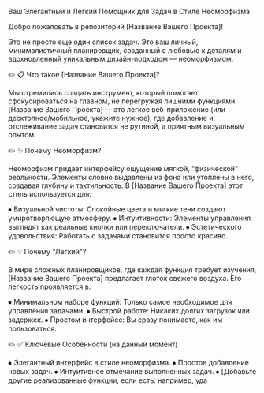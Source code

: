 Ваш Элегантный и Легкий Помощник для Задач в Стиле Неоморфизма

Добро пожаловать в репозиторий [Название Вашего Проекта]!

Это не просто еще один список задач. Это ваш личный, минималистичный планировщик, созданный с любовью к деталям и вдохновленный уникальным дизайн-подходом — неоморфизмом.

✏️ 📋 Что такое [Название Вашего Проекта]?

Мы стремились создать инструмент, который помогает сфокусироваться на главном, не перегружая лишними функциями. [Название Вашего Проекта] — это легкое веб-приложение (или десктопное/мобильное, укажите нужное), где добавление и отслеживание задач становится не рутиной, а приятным визуальным опытом.

✏️ ✨ Почему Неоморфизм?

Неоморфизм придает интерфейсу ощущение мягкой, "физической" реальности. Элементы словно выдавлены из фона или утоплены в него, создавая глубину и тактильность. В [Название Вашего Проекта] этот стиль используется для:

⦁   Визуальной чистоты: Спокойные цвета и мягкие тени создают умиротворяющую атмосферу.
⦁   Интуитивности: Элементы управления выглядят как реальные кнопки или переключатели.
⦁   Эстетического удовольствия: Работать с задачами становится просто красиво.

✏️ 💡 Почему "Легкий"?

В мире сложных планировщиков, где каждая функция требует изучения, [Название Вашего Проекта] предлагает глоток свежего воздуха. Его легкость проявляется в:

⦁   Минимальном наборе функций: Только самое необходимое для управления задачами.
⦁   Быстрой работе: Никаких долгих загрузок или задержек.
⦁   Простом интерфейсе: Вы сразу понимаете, как им пользоваться.

✏️ ✅ Ключевые Особенности (на данный момент)

⦁   Элегантный интерфейс в стиле неоморфизма.
⦁   Простое добавление новых задач.
⦁   Интуитивное отмечание выполненных задач.
⦁   [Добавьте другие реализованные функции, если есть: например, уда
